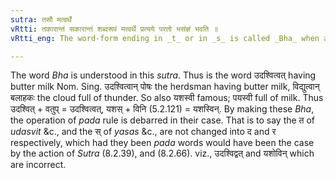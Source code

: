 ```yaml
---
sutra: तसौ मत्वर्थे
vRtti: तकारान्तं सकारान्तं शब्दरूपं मत्वर्थे प्रत्यये परतो भसंज्ञं भवति ॥
vRtti_eng: The word-form ending in _t_ or in _s_ is called _Bha_ when an affix with the force of _matup_ ('whose is it,' 'or in whom it is' (V. 2. 94)) follows.

---
```

The word _Bha_ is understood in this _sutra_. Thus is the word उदश्वित्वत् having butter milk Nom. Sing. उदश्वित्वान् पोषः the herdsman having butter milk, विद्युत्वान् बलाहकः the cloud full of thunder. So also यशस्वी famous; पयस्वी full of milk. Thus उदश्वित् + वतुप् = उदश्वित्वत्, यशस् + विनि (5.2.121) = यशस्विन्. By making these _Bha_, the operation of _pada_ rule is debarred in their case. That is to say the त of _udasvit_ &c., and the स् of _yasas_ &c., are not changed into द and र respectively, which had they been _pada_ words would have been the case by the action of _Sutra_ (8.2.39), and (8.2.66). viz., उदश्विद्वत् and यशोविन् which are incorrect.